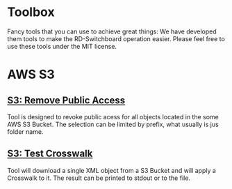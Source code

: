 # Toolbox
Fancy tools that you can use to achieve great things: We have developed them tools
to make the RD-Switchboard operation easier. Please feel free to use these tools
under the MIT license. 

# AWS S3

## [S3: Remove Public Access](https://github.com/rd-switchboard/Toolbox/tree/master/S3/remove_public_access)

Tool is designed to revoke public acess for all objects located in the some AWS S3 Bucket. 
The selection can be limited by prefix, what usually is jus folder name. 

## [S3: Test Crosswalk](https://github.com/rd-switchboard/Toolbox/tree/master/S3/test_crosswalk)

Tool will download a single XML object from a S3 Bucket and will apply a Crosswalk to it. 
The result can be printed to stdout or to the file.




